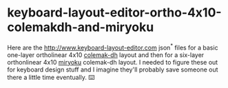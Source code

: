 # keyboard-layout-editor-ortho-4x10-colemakdh-and-miryoku

Here are the http://www.keyboard-layout-editor.com json<sup>*</sup> files for a basic one-layer ortholinear 4x10 [colemak-dh](https://colemakmods.github.io/mod-dh/) layout and then for a six-layer orthonlinear 4x10 [miryoku](https://github.com/manna-harbour/miryoku) colemak-dh layout. I needed to figure these out for keyboard design stuff and I imagine they'll probably save someone out there a little time eventually. ⌨️